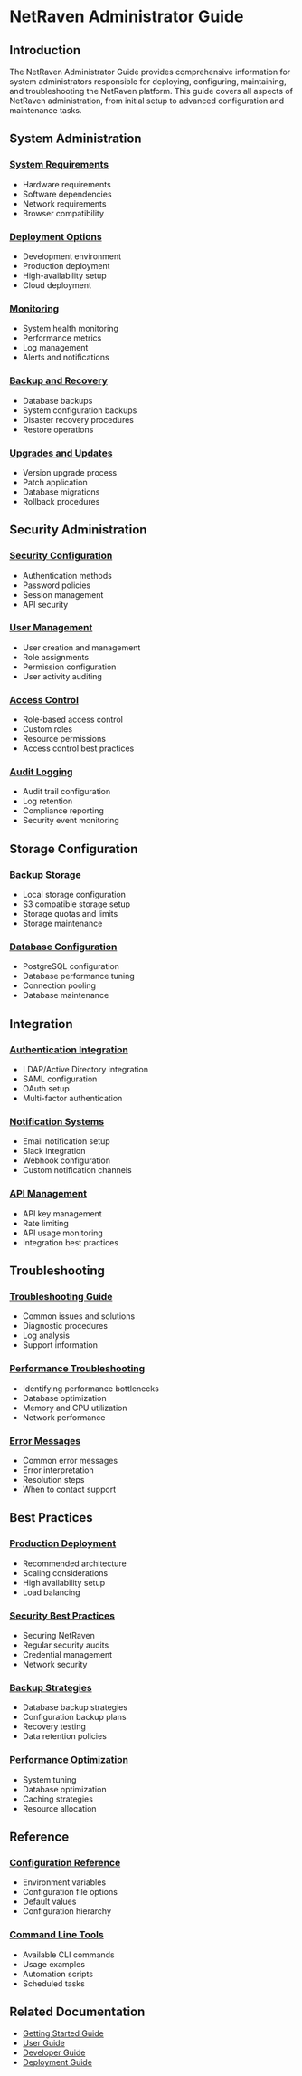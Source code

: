 # NetRaven Administrator Guide

## Introduction

The NetRaven Administrator Guide provides comprehensive information for system administrators responsible for deploying, configuring, maintaining, and troubleshooting the NetRaven platform. This guide covers all aspects of NetRaven administration, from initial setup to advanced configuration and maintenance tasks.

## System Administration

### [System Requirements](./system-requirements.md)
- Hardware requirements
- Software dependencies
- Network requirements
- Browser compatibility

### [Deployment Options](../deployment/deployment-options.md)
- Development environment
- Production deployment
- High-availability setup
- Cloud deployment

### [Monitoring](./monitoring.md)
- System health monitoring
- Performance metrics
- Log management
- Alerts and notifications

### [Backup and Recovery](./backup-recovery.md)
- Database backups
- System configuration backups
- Disaster recovery procedures
- Restore operations

### [Upgrades and Updates](./upgrades.md)
- Version upgrade process
- Patch application
- Database migrations
- Rollback procedures

## Security Administration

### [Security Configuration](./security.md)
- Authentication methods
- Password policies
- Session management
- API security

### [User Management](./user-management.md)
- User creation and management
- Role assignments
- Permission configuration
- User activity auditing

### [Access Control](./access-control.md)
- Role-based access control
- Custom roles
- Resource permissions
- Access control best practices

### [Audit Logging](./audit-logging.md)
- Audit trail configuration
- Log retention
- Compliance reporting
- Security event monitoring

## Storage Configuration

### [Backup Storage](./storage-configuration.md)
- Local storage configuration
- S3 compatible storage setup
- Storage quotas and limits
- Storage maintenance

### [Database Configuration](./database-configuration.md)
- PostgreSQL configuration
- Database performance tuning
- Connection pooling
- Database maintenance

## Integration

### [Authentication Integration](./authentication-integration.md)
- LDAP/Active Directory integration
- SAML configuration
- OAuth setup
- Multi-factor authentication

### [Notification Systems](./notification-systems.md)
- Email notification setup
- Slack integration
- Webhook configuration
- Custom notification channels

### [API Management](./api-management.md)
- API key management
- Rate limiting
- API usage monitoring
- Integration best practices

## Troubleshooting

### [Troubleshooting Guide](./troubleshooting.md)
- Common issues and solutions
- Diagnostic procedures
- Log analysis
- Support information

### [Performance Troubleshooting](./performance-troubleshooting.md)
- Identifying performance bottlenecks
- Database optimization
- Memory and CPU utilization
- Network performance

### [Error Messages](./error-messages.md)
- Common error messages
- Error interpretation
- Resolution steps
- When to contact support

## Best Practices

### [Production Deployment](./production-deployment.md)
- Recommended architecture
- Scaling considerations
- High availability setup
- Load balancing

### [Security Best Practices](./security-best-practices.md)
- Securing NetRaven
- Regular security audits
- Credential management
- Network security

### [Backup Strategies](./backup-strategies.md)
- Database backup strategies
- Configuration backup plans
- Recovery testing
- Data retention policies

### [Performance Optimization](./performance-optimization.md)
- System tuning
- Database optimization
- Caching strategies
- Resource allocation

## Reference

### [Configuration Reference](../reference/configuration-options.md)
- Environment variables
- Configuration file options
- Default values
- Configuration hierarchy

### [Command Line Tools](../reference/cli-reference.md)
- Available CLI commands
- Usage examples
- Automation scripts
- Scheduled tasks

## Related Documentation

- [Getting Started Guide](../getting-started/README.md)
- [User Guide](../user-guide/README.md)
- [Developer Guide](../developer-guide/README.md)
- [Deployment Guide](../deployment/README.md) 